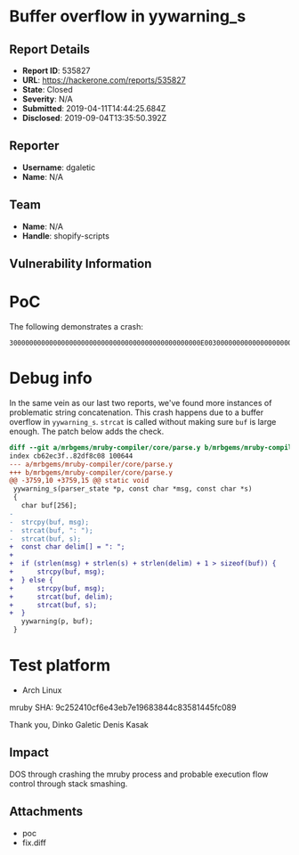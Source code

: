 # Buffer overflow in yywarning_s

## Report Details
- **Report ID**: 535827
- **URL**: https://hackerone.com/reports/535827
- **State**: Closed
- **Severity**: N/A
- **Submitted**: 2019-04-11T14:44:25.684Z
- **Disclosed**: 2019-09-04T13:35:50.392Z

## Reporter
- **Username**: dgaletic
- **Name**: N/A

## Team
- **Name**: N/A
- **Handle**: shopify-scripts

## Vulnerability Information
PoC
===
The following demonstrates a crash:

```
300000000000000000000000000000000000000000000000E0030000000000000000000000000000000000000000000000000000000000000000000000000000000000000000000000000000000000000000000000000000000000000000000000000000000000000000000000000000000000000000000000000
```

Debug info
==========
In the same vein as our last two reports, we've found more instances of problematic string concatenation. This crash happens due to a buffer overflow in `yywarning_s`. `strcat` is called without making sure `buf` is large enough. The patch below adds the check.

```diff
diff --git a/mrbgems/mruby-compiler/core/parse.y b/mrbgems/mruby-compiler/core/parse.y
index cb62ec3f..82df8c08 100644
--- a/mrbgems/mruby-compiler/core/parse.y
+++ b/mrbgems/mruby-compiler/core/parse.y
@@ -3759,10 +3759,15 @@ static void
 yywarning_s(parser_state *p, const char *msg, const char *s)
 {
   char buf[256];
-
-  strcpy(buf, msg);
-  strcat(buf, ": ");
-  strcat(buf, s);
+  const char delim[] = ": ";
+
+  if (strlen(msg) + strlen(s) + strlen(delim) + 1 > sizeof(buf)) {
+      strcpy(buf, msg);
+  } else {
+      strcpy(buf, msg);
+      strcat(buf, delim);
+      strcat(buf, s);
+  }
   yywarning(p, buf);
 }

```

Test platform
=============
* Arch Linux

mruby SHA: 9c252410cf6e43eb7e19683844c83581445fc089

Thank you,
Dinko Galetic
Denis Kasak

## Impact

DOS through crashing the mruby process and probable execution flow control through stack smashing.

## Attachments
- poc
- fix.diff
